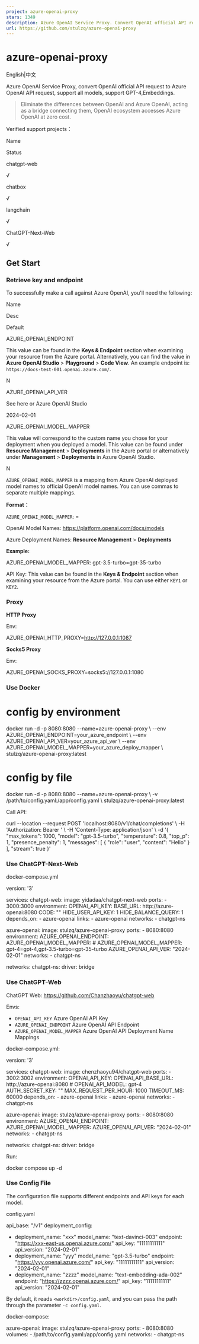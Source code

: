 ```yaml
---
project: azure-openai-proxy
stars: 1349
description: Azure OpenAI Service Proxy. Convert OpenAI official API request to Azure OpenAI API request. Support GPT-4,Embeddings,Langchain. Adapter from OpenAI to Azure OpenAI.
url: https://github.com/stulzq/azure-openai-proxy
---
```


azure-openai-proxy
==================

English|中文

Azure OpenAI Service Proxy, convert OpenAI official API request to Azure OpenAI API request, support all models, support GPT-4,Embeddings.

> Eliminate the differences between OpenAI and Azure OpenAI, acting as a bridge connecting them, OpenAI ecosystem accesses Azure OpenAI at zero cost.

Verified support projects：

Name

Status

chatgpt-web

√

chatbox

√

langchain

√

ChatGPT-Next-Web

√

Get Start
---------

### Retrieve key and endpoint

To successfully make a call against Azure OpenAI, you'll need the following:

Name

Desc

Default

AZURE\_OPENAI\_ENDPOINT

This value can be found in the **Keys & Endpoint** section when examining your resource from the Azure portal. Alternatively, you can find the value in **Azure OpenAI Studio** > **Playground** > **Code View**. An example endpoint is: `https://docs-test-001.openai.azure.com/`.

N

AZURE\_OPENAI\_API\_VER

See here or Azure OpenAI Studio

2024-02-01

AZURE\_OPENAI\_MODEL\_MAPPER

This value will correspond to the custom name you chose for your deployment when you deployed a model. This value can be found under **Resource Management** > **Deployments** in the Azure portal or alternatively under **Management** > **Deployments** in Azure OpenAI Studio.

N

`AZURE_OPENAI_MODEL_MAPPER` is a mapping from Azure OpenAI deployed model names to official OpenAI model names. You can use commas to separate multiple mappings.

**Format：**

`AZURE_OPENAI_MODEL_MAPPER`: <OpenAI Model Name>=<Azure OpenAI deployment model name>

OpenAI Model Names: https://platform.openai.com/docs/models

Azure Deployment Names: **Resource Management** > **Deployments**

**Example:**

AZURE\_OPENAI\_MODEL\_MAPPER: gpt-3.5-turbo=gpt-35-turbo

API Key: This value can be found in the **Keys & Endpoint** section when examining your resource from the Azure portal. You can use either `KEY1` or `KEY2`.

### Proxy

**HTTP Proxy**

Env:

AZURE\_OPENAI\_HTTP\_PROXY=http://127.0.0.1:1087

**Socks5 Proxy**

Env:

AZURE\_OPENAI\_SOCKS\_PROXY=socks5://127.0.0.1:1080

### Use Docker

# config by environment 
docker run -d -p 8080:8080 --name=azure-openai-proxy \\
  --env AZURE\_OPENAI\_ENDPOINT=your\_azure\_endpoint \\
  --env AZURE\_OPENAI\_API\_VER=your\_azure\_api\_ver \\
  --env AZURE\_OPENAI\_MODEL\_MAPPER=your\_azure\_deploy\_mapper \\
  stulzq/azure-openai-proxy:latest

# config by file
docker run -d -p 8080:8080 --name=azure-openai-proxy \\
  -v /path/to/config.yaml:/app/config.yaml \\
  stulzq/azure-openai-proxy:latest

Call API:

curl --location --request POST 'localhost:8080/v1/chat/completions' \\
-H 'Authorization: Bearer <Azure OpenAI Key>' \\
-H 'Content-Type: application/json' \\
-d '{
    "max\_tokens": 1000,
    "model": "gpt-3.5-turbo",
    "temperature": 0.8,
    "top\_p": 1,
    "presence\_penalty": 1,
    "messages": \[
        {
            "role": "user",
            "content": "Hello"
        }
    \],
    "stream": true
}'

### Use ChatGPT-Next-Web

docker-compose.yml

version: '3'

services:
  chatgpt-web:
    image: yidadaa/chatgpt-next-web
    ports:
      - 3000:3000
    environment:
      OPENAI\_API\_KEY: <Azure OpenAI API Key>
      BASE\_URL: http://azure-openai:8080
      CODE: ""
      HIDE\_USER\_API\_KEY: 1
      HIDE\_BALANCE\_QUERY: 1
    depends\_on:
      - azure-openai
    links:
      - azure-openai
    networks:
      - chatgpt-ns

  azure-openai:
    image: stulzq/azure-openai-proxy
    ports:
      - 8080:8080
    environment:
      AZURE\_OPENAI\_ENDPOINT: <Azure OpenAI API Endpoint>
      AZURE\_OPENAI\_MODEL\_MAPPER: <Azure OpenAI API Deployment Mapper>
      # AZURE\_OPENAI\_MODEL\_MAPPER: gpt-4=gpt-4,gpt-3.5-turbo=gpt-35-turbo
      AZURE\_OPENAI\_API\_VER: "2024-02-01"
    networks:
      - chatgpt-ns

networks:
  chatgpt-ns:
    driver: bridge

### Use ChatGPT-Web

ChatGPT Web: https://github.com/Chanzhaoyu/chatgpt-web

Envs:

-   `OPENAI_API_KEY` Azure OpenAI API Key
-   `AZURE_OPENAI_ENDPOINT` Azure OpenAI API Endpoint
-   `AZURE_OPENAI_MODEL_MAPPER` Azure OpenAI API Deployment Name Mappings

docker-compose.yml:

version: '3'

services:
  chatgpt-web:
    image: chenzhaoyu94/chatgpt-web
    ports:
      - 3002:3002
    environment:
      OPENAI\_API\_KEY: <Azure OpenAI API Key>
      OPENAI\_API\_BASE\_URL: http://azure-openai:8080
      # OPENAI\_API\_MODEL: gpt-4
      AUTH\_SECRET\_KEY: ""
      MAX\_REQUEST\_PER\_HOUR: 1000
      TIMEOUT\_MS: 60000
    depends\_on:
      - azure-openai
    links:
      - azure-openai
    networks:
      - chatgpt-ns

  azure-openai:
    image: stulzq/azure-openai-proxy
    ports:
      - 8080:8080
    environment:
      AZURE\_OPENAI\_ENDPOINT: <Azure OpenAI API Endpoint>
      AZURE\_OPENAI\_MODEL\_MAPPER: <Azure OpenAI API Deployment Mapper>
      AZURE\_OPENAI\_API\_VER: "2024-02-01"
    networks:
      - chatgpt-ns

networks:
  chatgpt-ns:
    driver: bridge

Run:

docker compose up -d

### Use Config File

The configuration file supports different endpoints and API keys for each model.

config.yaml

api\_base: "/v1"
deployment\_config:
  - deployment\_name: "xxx"
    model\_name: "text-davinci-003"
    endpoint: "https://xxx-east-us.openai.azure.com/"
    api\_key: "11111111111"
    api\_version: "2024-02-01"
  - deployment\_name: "yyy"
    model\_name: "gpt-3.5-turbo"
    endpoint: "https://yyy.openai.azure.com/"
    api\_key: "11111111111"
    api\_version: "2024-02-01"
  - deployment\_name: "zzzz"
    model\_name: "text-embedding-ada-002"
    endpoint: "https://zzzz.openai.azure.com/"
    api\_key: "11111111111"
    api\_version: "2024-02-01"

By default, it reads `<workdir>/config.yaml`, and you can pass the path through the parameter `-c config.yaml`.

docker-compose:

azure-openai:
    image: stulzq/azure-openai-proxy
    ports:
      - 8080:8080
    volumes:
      - /path/to/config.yaml:/app/config.yaml
    networks:
      - chatgpt-ns
